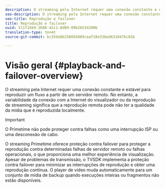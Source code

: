 ```yaml
---
description: O streaming pela Internet requer uma conexão constante e estável para reproduzir um fluxo a partir de um servidor remoto. No entanto, a variabilidade da conexão com a Internet do visualizador ou da reprodução de streaming significa que a reprodução remota pode não ter a qualidade da mídia que é reproduzida localmente.
seo-description: O streaming pela Internet requer uma conexão constante e estável para reproduzir um fluxo a partir de um servidor remoto. No entanto, a variabilidade da conexão com a Internet do visualizador ou da reprodução de streaming significa que a reprodução remota pode não ter a qualidade da mídia que é reproduzida localmente.
seo-title: Reprodução e failover
title: Reprodução e failover
uuid: 511f16b9-2b86-42c1-8d89-09b26534200b
translation-type: tm+mt
source-git-commit: bc35da8b258056809ceaf18e33bed631047bc81b

---
```



# Visão geral {#playback-and-failover-overview}

O streaming pela Internet requer uma conexão constante e estável para reproduzir um fluxo a partir de um servidor remoto. No entanto, a variabilidade da conexão com a Internet do visualizador ou da reprodução de streaming significa que a reprodução remota pode não ter a qualidade da mídia que é reproduzida localmente.

>[!IMPORTANT]
>
>O Primetime não pode proteger contra falhas como uma interrupção ISP ou uma desconexão de cabo.

O streaming Primetime oferece proteção contra failover para proteger a reprodução contra determinadas falhas de servidor remoto ou falhas operacionais, o que proporciona uma melhor experiência de visualização. Apesar de problemas de transmissão, o TVSDK implementa a proteção contra failover para minimizar as interrupções de reprodução e obter uma reprodução contínua. O player de vídeo muda automaticamente para um conjunto de mídia de backup quando execuções inteiras ou fragmentos não estão disponíveis.
